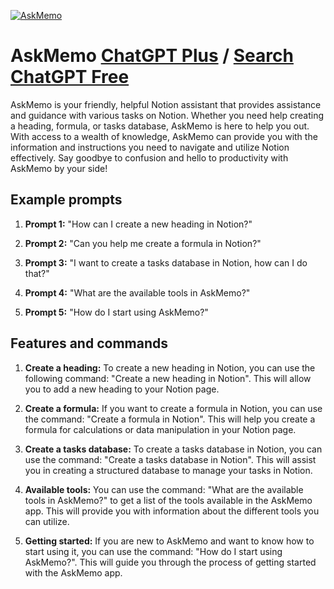 
[![AskMemo](https://files.oaiusercontent.com/file-JJP3Vv43KEJxBswkibJHpjz7?se=2123-10-17T19%3A20%3A38Z&sp=r&sv=2021-08-06&sr=b&rscc=max-age%3D31536000%2C%20immutable&rscd=attachment%3B%20filename%3DAskMemo%2520Icon.png&sig=2TU6tV4lv1l4aoyyxoc/2B49GRBMUxtBSNilK%2B64IyQ%3D)](https://chat.openai.com/g/g-1tUeqFBow-askmemo)

# AskMemo [ChatGPT Plus](https://chat.openai.com/g/g-1tUeqFBow-askmemo) / [Search ChatGPT Free](https://gptcall.net/index.html#/?search=AskMemo)

AskMemo is your friendly, helpful Notion assistant that provides assistance and guidance with various tasks on Notion. Whether you need help creating a heading, formula, or tasks database, AskMemo is here to help you out. With access to a wealth of knowledge, AskMemo can provide you with the information and instructions you need to navigate and utilize Notion effectively. Say goodbye to confusion and hello to productivity with AskMemo by your side!

## Example prompts

1. **Prompt 1:** "How can I create a new heading in Notion?"

2. **Prompt 2:** "Can you help me create a formula in Notion?"

3. **Prompt 3:** "I want to create a tasks database in Notion, how can I do that?"

4. **Prompt 4:** "What are the available tools in AskMemo?"

5. **Prompt 5:** "How do I start using AskMemo?"

## Features and commands

1. **Create a heading:** To create a new heading in Notion, you can use the following command: "Create a new heading in Notion". This will allow you to add a new heading to your Notion page.

2. **Create a formula:** If you want to create a formula in Notion, you can use the command: "Create a formula in Notion". This will help you create a formula for calculations or data manipulation in your Notion page.

3. **Create a tasks database:** To create a tasks database in Notion, you can use the command: "Create a tasks database in Notion". This will assist you in creating a structured database to manage your tasks in Notion.

4. **Available tools:** You can use the command: "What are the available tools in AskMemo?" to get a list of the tools available in the AskMemo app. This will provide you with information about the different tools you can utilize.

5. **Getting started:** If you are new to AskMemo and want to know how to start using it, you can use the command: "How do I start using AskMemo?". This will guide you through the process of getting started with the AskMemo app.



